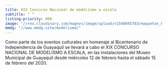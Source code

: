 ```yaml
---
title: XIX Concurso Nacional de modelismo a escala
subtitle: " "
listing-priority: 090
image: "//res.cloudinary.com/magnvs/image/upload/v1548945783/maquetas_b0jqfl.jpg"
mmdg: "//www.mmdg.site/modelismo/"
---
```

Como parte de los eventos culturales en homenaje al Bicentenario de Independencia de Guayaquil se llevará a cabo el XIX CONCURSO NACIONAL DE MODELISMO A ESCALA, en las instalaciones del Museo Municipal de Guayaquil desde miércoles 12 de febrero hasta el sábado 15 de febrero del 2020.
